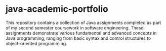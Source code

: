# java-academic-portfolio
This repository contains a collection of Java  assignments completed as part of my second semester coursework in software engineering. These assignments demonstrate various fundamental and advanced concepts in Java programming, ranging from basic syntax and control structures to object-oriented programming.
